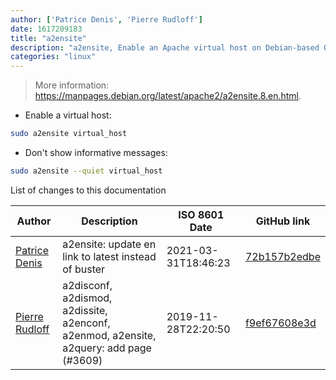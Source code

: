 ```yaml
---
author: ['Patrice Denis', 'Pierre Rudloff']
date: 1617209183
title: "a2ensite"
description: "a2ensite, Enable an Apache virtual host on Debian-based OSes."
categories: "linux"
---
```

> More information: <https://manpages.debian.org/latest/apache2/a2ensite.8.en.html>.

- Enable a virtual host:

```bash
sudo a2ensite virtual_host
```

- Don't show informative messages:

```bash
sudo a2ensite --quiet virtual_host
```
List of changes to this documentation


Author | Description | ISO 8601 Date | GitHub link
------|-----|-----|-----
[Patrice Denis](mailto:patrice.denis@gmail.com) | a2ensite: update en link to latest instead of buster | 2021-03-31T18:46:23 | [72b157b2edbe](https://github.com/tldr-pages/tldr/commit/72b157b2edbe5af1402e19846fd6986446bbd26d)
[Pierre Rudloff](mailto:contact@rudloff.pro) | a2disconf, a2dismod, a2dissite, a2enconf, a2enmod, a2ensite, a2query: add page (#3609) | 2019-11-28T22:20:50 | [f9ef67608e3d](https://github.com/tldr-pages/tldr/commit/f9ef67608e3d1f35d9383dc792e1ec6f5df02275)

